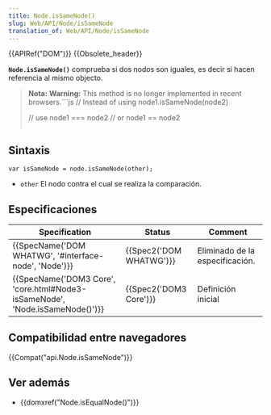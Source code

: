 ```yaml
---
title: Node.isSameNode()
slug: Web/API/Node/isSameNode
translation_of: Web/API/Node/isSameNode
---
```

{{APIRef("DOM")}} {{Obsolete_header}}

**`Node.isSameNode()`** comprueba si dos nodos son iguales, es decir si hacen referencia al mismo objecto.

> **Nota:** **Warning:** This method is no longer implemented in recent browsers.```js
> // Instead of using
> node1.isSameNode(node2)
>
> // use
> node1 === node2 // or
> node1 == node2
>
> ```
>
> ```

## Sintaxis

    var isSameNode = node.isSameNode(other);

- `other` El nodo contra el cual se realiza la comparación.

## Especificaciones

| Specification                                                                                        | Status                           | Comment                         |
| ---------------------------------------------------------------------------------------------------- | -------------------------------- | ------------------------------- |
| {{SpecName('DOM WHATWG', '#interface-node', 'Node')}}                             | {{Spec2('DOM WHATWG')}} | Eliminado de la especificación. |
| {{SpecName('DOM3 Core', 'core.html#Node3-isSameNode', 'Node.isSameNode()')}} | {{Spec2('DOM3 Core')}}     | Definición inicial              |

## Compatibilidad entre navegadores

{{Compat("api.Node.isSameNode")}}

## Ver además

- {{domxref("Node.isEqualNode()")}}

